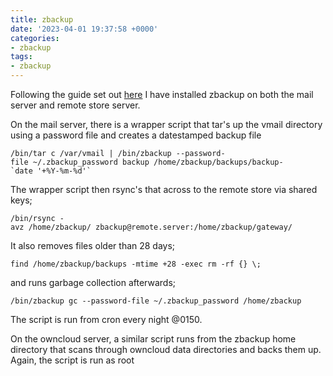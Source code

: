 ```yaml
---
title: zbackup
date: '2023-04-01 19:37:58 +0000'
categories:
- zbackup
tags:
- zbackup
---
```



Following the guide set out
[here](http://www.linuxjournal.com/content/ideal-backups-zbackup) I have
installed zbackup on both the mail server and remote store server.

On the mail server, there is a wrapper script that tar's up the vmail
directory using a password file and creates a datestamped backup file

`` /bin/tar c /var/vmail | /bin/zbackup --password-file ~/.zbackup_password backup /home/zbackup/backups/backup-`date '+%Y-%m-%d'` ``

The wrapper script then rsync's that across to the remote store via
shared keys;

`/bin/rsync -avz /home/zbackup/ zbackup@remote.server:/home/zbackup/gateway/`

It also removes files older than 28 days;

`find /home/zbackup/backups -mtime +28 -exec rm -rf {} \;`

and runs garbage collection afterwards;

`/bin/zbackup gc --password-file ~/.zbackup_password /home/zbackup`

The script is run from cron every night @0150.

On the owncloud server, a similar script runs from the zbackup home
directory that scans through owncloud data directories and backs them
up. Again, the script is run as root

